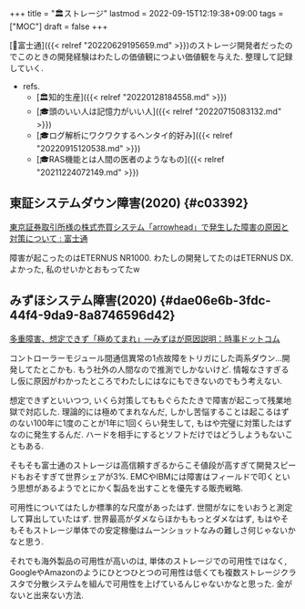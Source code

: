 +++
title = "🏛ストレージ"
lastmod = 2022-09-15T12:19:38+09:00
tags = ["MOC"]
draft = false
+++

[🔖富士通]({{< relref "20220629195659.md" >}})のストレージ開発者だったのでこのときの開発経験はわたしの価値観につよい価値観を与えた. 整理して記録していく.

-   refs.
    -   [🏛知的生産]({{< relref "20220128184558.md" >}})
    -   [🎓頭のいい人は記憶力がいい人]({{< relref "20220715083132.md" >}})
    -   [🎓ログ解析にワクワクするヘンタイ的好み]({{< relref "20220915120538.md" >}})
    -   [🎓RAS機能とは人間の医者のようなもの]({{< relref "20211224072149.md" >}})


## 東証システムダウン障害(2020) {#c03392}

[東京証券取引所様の株式売買システム「arrowhead」で発生した障害の原因と対策について : 富士通](https://pr.fujitsu.com/jp/news/2020/10/19-2.html)

障害が起こったのはETERNUS NR1000. わたしの開発してたのはETERNUS DX. よかった, 私のせいかとおもってたw


## みずほシステム障害(2020) {#dae06e6b-3fdc-44f4-9da9-8a8746596d42}

[多重障害、想定できず「極めてまれ」―みずほが原因説明：時事ドットコム](https://www.jiji.com/jc/article?k=2021100801177&g=eco)

コントローラーモジュール間通信異常の1点故障をトリガにした両系ダウン...開発してたとこかも. もう社外の人間なので推測でしかないけど. 情報なさすぎるし仮に原因がわかったところでわたしにはなにもできないのでもう考えない.

想定できずといいつつ, いくら対策してももぐらたたきで障害が起こって残業地獄で対応した. 理論的には極めてまれなんだ, しかし苦悩することは起こるはずのない100年に1度のことが1年に1回くらい発生して, もはや完璧に対策したはずなのに発生するんだ. ハードを相手にするとソフトだけではどうしようもないこともある.

そもそも富士通のストレージは高信頼すぎるからこそ値段が高すぎて開発スピードもおそすぎて世界シェアが3%. EMCやIBMには障害はフィールドで叩くという思想があるようでとにかく製品を出すことを優先する販売戦略.

可用性についてはたしか標準的な尺度があったはず. 世間がなにをいおうと測定して算出していたはず. 世界最高がダメならほかももっとダメなはず, もはやそもそもストレージ単体での安定稼働はムーンショットなみの難しさ何じゃないかなと思う.

それでも海外製品の可用性が高いのは, 単体のストレージでの可用性ではなく, GoogleやAmazonのようにひとつひとつの可用性は低くても複数ストレージクラスタで分散システムを組んで可用性を上げているんじゃないかなと思った. 金がないと出来ない方法.
